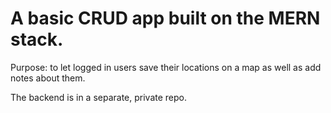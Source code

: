 # A basic CRUD app built on the MERN stack.
Purpose: to let logged in users save their locations on a map as well as add notes about them.

The backend is in a separate, private repo.
